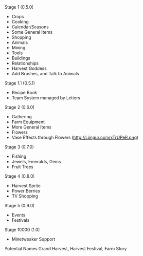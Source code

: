 Stage 1 (0.5.0)
* Crops
* Cooking
* Calendar/Seasons
* Some General Items
* Shopping
* Animals
* Mining
* Tools
* Buildings
* Relationships
* Harvest Goddess
* Add Brushes, and Talk to Animals

Stage 1.1 (0.5.1)
* Recipe Book
* Team System managed by Letters

Stage 2 (0.6.0)
* Gathering
* Farm Equipment
* More General Items
* Flowers
* Vase Effects through Flowers (http://i.imgur.com/xTrUPeR.png)

Stage 3 (0.7.0)
* Fishing
* Jewels, Emeralds, Gems
* Fruit Trees

Stage 4 (0.8.0)
* Harvest Sprite
* Power Berries
* TV Shopping

Stage 5 (0.9.0)
* Events
* Festivals

Stage 10000 (1.0)
* Minetweaker Support

Potential Names
Grand Harvest, Harvest Festival, Farm Story
